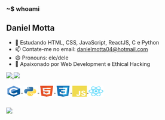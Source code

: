 ### ~$ whoami 
## Daniel Motta

- 🌱 Estudando HTML, CSS, JavaScript, ReactJS, C e Python
- 📫 Contate-me no email: danielmotta04@hotmail.com
- 😄 Pronouns: ele/dele
- 👾 Apaixonado por Web Development e Ethical Hacking
  
<div>
  <a href="https://github.com/DanielMT7">
  <img height="145em" src="https://github-readme-stats.vercel.app/api?username=DanielMT7&show_icons=false&theme=tokyonight&include_all_commits=true&count_private=true"/>
  <img height="145em" src="https://github-readme-stats.vercel.app/api/top-langs/?username=DanielMT7&layout=compact&langs_count=7&theme=tokyonight"/>
</div>
<div style="display: inline_block"><br>
  <img align="center" alt="Dan-Csharp" height="30" width="40" src="https://raw.githubusercontent.com/devicons/devicon/master/icons/c/c-original.svg">
  <img align="center" alt="Dan-Python" height="30" width="40" src="https://raw.githubusercontent.com/devicons/devicon/master/icons/python/python-original.svg">
  <img align="center" alt="Dan-HTML" height="30" width="40" src="https://raw.githubusercontent.com/devicons/devicon/master/icons/html5/html5-original.svg">
  <img align="center" alt="Dan-CSS" height="30" width="40" src="https://raw.githubusercontent.com/devicons/devicon/master/icons/css3/css3-original.svg">
  <img align="center" alt="Dan-Js" height="30" width="40" src="https://raw.githubusercontent.com/devicons/devicon/master/icons/javascript/javascript-plain.svg">
  <img align="center" alt="Dan-React" height="30" width="40" src="https://raw.githubusercontent.com/devicons/devicon/master/icons/react/react-original.svg">
</div>
  
##  
  
<div>
  <a href="https://www.linkedin.com/in/daniel-motta-64759a190" target="_blank"><img src="https://img.shields.io/badge/-LinkedIn-%230077B5?style=for-the-badge&logo=linkedin&logoColor=white" target="_blank"></a> 
</div>

